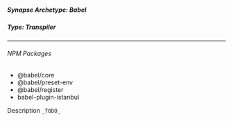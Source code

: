 <h5>Synapse Archetype: Babel</h2>
<h5>Type: Transpiler</h5>

---

<h6>NPM Packages</h6>

* @babel/core
* @babel/preset-env
* @babel/register
* babel-plugin-istanbul

Description ```_TODO_```
